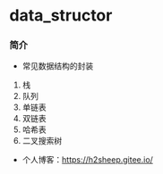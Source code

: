 # data_structor

### 简介

* 常见数据结构的封装

1. 栈
2. 队列
3. 单链表
4. 双链表
5. 哈希表
6. 二叉搜索树


* 个人博客：https://h2sheep.gitee.io/
